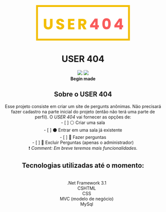 <div align="center">
  <img src="/wwwroot/SVGs/logo-yellow.svg">
  <h1>USER 404</h1>
  <aside>
    <img src="https://img.shields.io/badge/status-🌓%20Begin%20Made-blue" >
    <img src="https://img.shields.io/github/license/EmilyFelicio/USER404" >
    <br>
      <strong>Begin made</strong>
  </aside>
</div>

<div align="center">
	<h2>Sobre o USER 404</h2>
	Esse projeto consiste em criar um site de pergunts anônimas. Não precisará fazer cadastro na parte inicial do projeto (então não terá uma parte de perfil).
	O <i>USER 404</i> vai fornecer as opções de:
	<br>
	- [ ] ⚪ Criar uma sala
	<br>
	- [ ] ⚫ Entrar em uma sala já existente
	<br>
	- [ ] 🔴 Fazer perguntas
	<br>
	- [ ] 🔵 Excluir Perguntas (apenas o administrador)
	<br>
	❗ <i> Comment: Em breve teremos mais funcionalidades.</i>	
</div>

<div align="center">
	<h2>Tecnologias utilizadas até o momento:</h2>
	<ul>
		<br>
	    .Net Framework 3.1  
		<br>
	    CSHTML
		<br>
	    CSS
		<br>
	    MVC (modelo de negócio)
		<br>
	    MySql
		<br>
	</ul>
</div>

